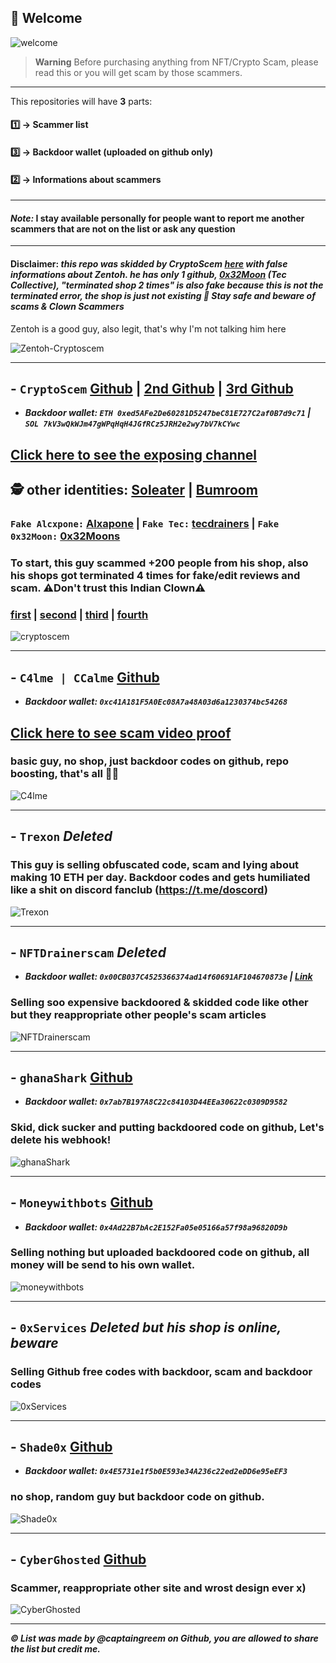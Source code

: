 ## 👋 Welcome 
![welcome](https://i.pinimg.com/originals/70/f3/53/70f353a3fc4d912a10f35518feceaa8e.gif)

> **Warning**
> Before purchasing anything from NFT/Crypto Scam, please read this or you will get scam by those scammers.

---

This repositories will have **3** parts:

#### 1️⃣ → Scammer list
#### 3️⃣ → Backdoor wallet (uploaded on github only)
#### 2️⃣ → Informations about scammers

---

#### ***Note:*** I stay available personally for people want to report me another scammers that are not on the list or ask any question

---

#### **Disclaimer:** *this repo was skidded by CryptoScem [here](https://github.com/0xCryptix/list-of-scammers) with false informations about Zentoh. he has only 1 github, [0x32Moon](https://github.com/0x32Moon) (Tec Collective), "terminated shop 2 times" is also fake because this is not the terminated error, the shop is just not existing 🤡 Stay safe and beware of scams & Clown Scammers* 
Zentoh is a good guy, also legit, that's why I'm not talking him here

![Zentoh-Cryptoscem](https://user-images.githubusercontent.com/103531256/175576905-3d39f193-0ceb-49e4-ad61-375289aca6d8.png)

---

 ## - `CryptoScem` [Github](https://github.com/cryptoscemdev) | [2nd Github](https://github.com/devcryptoscem) | [3rd Github](https://github.com/nftdrainerscript)
- ***Backdoor wallet: `ETH 0xed5AFe2De60281D5247beC81E727C2af0B7d9c71` | `SOL 7kV3wQkWJm47gWPqHqH4JGfRCz5JRH2e2wy7bV7kCYwc`***

## [Click here to see the exposing channel](https://t.me/cryptoscemmm)

## 🕵️ other identities: [Soleater](https://github.com/soleaterwebdev) | [Bumroom](https://github.com/bumroom) 
### `Fake Alcxpone:` [Alxapone](https://github.com/alxapone) | `Fake Tec:` [tecdrainers](https://github.com/tecdrainers) | `Fake 0x32Moon:` [0x32Moons](https://github.com/0x32Moons)

### To start, this guy scammed **+200** people from his shop, also his shops got terminated **4** times for fake/edit reviews and scam. **⚠️Don't trust this Indian Clown⚠️**
### [first](https://cryptoscem.sellix.io) | [second](https://cryptoscemm.sellix.io) | [third](https://crypto-scem.sellix.io/) | [fourth](https://web3eater.sellix.io/)

![cryptoscem](https://user-images.githubusercontent.com/103531256/174461023-af396dee-23c1-434a-8912-b75297eaa9f6.png)

---

## - `C4lme | CCalme` [Github](https://github.com/C4lme)
- ***Backdoor wallet: `0xc41A181F5A0Ec08A7a48A03d6a1230374bc54268`***
## [Click here to see scam video proof](https://cdn.discordapp.com/attachments/987748605542666381/992909777548103713/c4lme.mp4)
### basic guy, no shop, just backdoor codes on github, repo boosting, that's all 🤷‍♂


![C4lme](https://user-images.githubusercontent.com/103531256/174454492-be035582-79e9-4743-aaaa-bee7c3b96e0b.png)

---

## - `Trexon` *Deleted*
### This guy is selling obfuscated code, scam and lying about making 10 ETH per day. Backdoor codes and gets humiliated like a shit on discord fanclub (https://t.me/doscord)

![Trexon](https://user-images.githubusercontent.com/103531256/174454711-9641b8ce-edc1-462f-9641-6098a70c877c.png)


---

## - `NFTDrainerscam` *Deleted*
- ***Backdoor wallet: `0x00CB037C4525366374ad14f60691AF104670873e` | [Link](https://gist.githubusercontent.com/goolix/86fc7c9f1403d98651b180d6788f6c45/raw/faeb80ee67c65ef53f8168443e008bfb0934614e/codex)***
### Selling soo expensive backdoored & skidded code like other but they reappropriate other people's scam articles

![NFTDrainerscam](https://user-images.githubusercontent.com/103531256/175610675-34d69275-c04b-4ce4-abf0-5f47c0a3b069.png)


---

## - `ghanaShark` [Github](https://github.com/xcevexx)
- ***Backdoor wallet: `0x7ab7B197A8C22c84103D44EEa30622c0309D9582`***
### Skid, dick sucker and putting backdoored code on github, Let's delete his webhook!

![ghanaShark](https://user-images.githubusercontent.com/103531256/179581145-88819d57-73b7-45bf-9510-2f0c9f966e5a.png)

---

## - `Moneywithbots` [Github](https://github.com/moneywithbots)
- ***Backdoor wallet: `0x4Ad22B7bAc2E152Fa05e05166a57f98a96820D9b`***
### Selling nothing but uploaded backdoored code on github, all money will be send to his own wallet.

![moneywithbots](https://user-images.githubusercontent.com/103531256/174460960-3560122b-efff-44b5-97e8-e3d97dbc394d.png)

---

## - `0xServices` *Deleted but his shop is online, beware*
### Selling Github free codes with backdoor, scam and backdoor codes


![0xServices](https://user-images.githubusercontent.com/103531256/174454940-b4e88044-b27d-46ba-a0ae-d1ec2f5df387.png)


---

## - `Shade0x` [Github](https://github.com/Shade0x/NFT-Drainer-Website)
- ***Backdoor wallet: `0x4E5731e1f5b0E593e34A236c22ed2eDD6e95eEF3`***
### no shop, random guy but backdoor code on github.


![Shade0x](https://user-images.githubusercontent.com/103531256/174461099-48182473-19bf-4b14-9dda-e1a54f1aba6e.png)

---

## - `CyberGhosted` [Github](https://github.com/cyberghosted-dev)
### Scammer, reappropriate other site and wrost design ever x)

![CyberGhosted](https://user-images.githubusercontent.com/103531256/175609576-e840e126-def6-4ab5-beea-58278a70967b.png)


---

***© List was made by @captaingreem on Github, you are allowed to share the list but credit me.***



